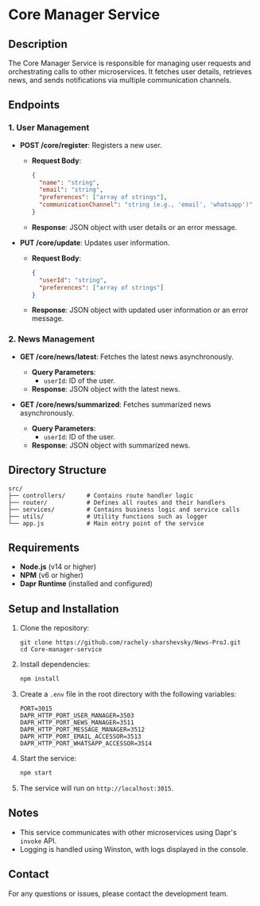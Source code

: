 # Core Manager Service

## Description
The Core Manager Service is responsible for managing user requests and orchestrating calls to other microservices. 
It fetches user details, retrieves news, and sends notifications via multiple communication channels.

## Endpoints
### 1. User Management
- **POST /core/register**: Registers a new user.
  - **Request Body**:
    ```json
    {
      "name": "string",
      "email": "string",
      "preferences": ["array of strings"],
      "communicationChannel": "string (e.g., 'email', 'whatsapp')"
    }
    ```
  - **Response**: JSON object with user details or an error message.

- **PUT /core/update**: Updates user information.
  - **Request Body**:
    ```json
    {
      "userId": "string",
      "preferences": ["array of strings"]
    }
    ```
  - **Response**: JSON object with updated user information or an error message.

### 2. News Management
- **GET /core/news/latest**: Fetches the latest news asynchronously.
  - **Query Parameters**:
    - `userId`: ID of the user.
  - **Response**: JSON object with the latest news.

- **GET /core/news/summarized**: Fetches summarized news asynchronously.
  - **Query Parameters**:
    - `userId`: ID of the user.
  - **Response**: JSON object with summarized news.

## Directory Structure
```
src/
├── controllers/      # Contains route handler logic
├── router/           # Defines all routes and their handlers
├── services/         # Contains business logic and service calls
├── utils/            # Utility functions such as logger
└── app.js            # Main entry point of the service
```

## Requirements
- **Node.js** (v14 or higher)
- **NPM** (v6 or higher)
- **Dapr Runtime** (installed and configured)

## Setup and Installation
1. Clone the repository:
   ```
   git clone https://github.com/rachely-sharshevsky/News-ProJ.git
   cd Core-manager-service
   ```

2. Install dependencies:
   ```bash
   npm install
   ```

3. Create a `.env` file in the root directory with the following variables:
   ```
   PORT=3015
   DAPR_HTTP_PORT_USER_MANAGER=3503
   DAPR_HTTP_PORT_NEWS_MANAGER=3511
   DAPR_HTTP_PORT_MESSAGE_MANAGER=3512
   DAPR_HTTP_PORT_EMAIL_ACCESSOR=3513
   DAPR_HTTP_PORT_WHATSAPP_ACCESSOR=3514
   ```

4. Start the service:
   ```bash
   npm start
   ```

5. The service will run on `http://localhost:3015`.

## Notes
- This service communicates with other microservices using Dapr's `invoke` API.
- Logging is handled using Winston, with logs displayed in the console.

## Contact
For any questions or issues, please contact the development team.